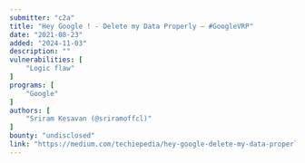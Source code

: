 ```yaml
---
submitter: "c2a"
title: "Hey Google ! - Delete my Data Properly — #GoogleVRP"
date: "2021-08-23"
added: "2024-11-03"
description: ""
vulnerabilities: [
    "Logic flaw"
]
programs: [
    "Google"
]
authors: [
    "Sriram Kesavan (@sriramoffcl)"
]
bounty: "undisclosed"
link: "https://medium.com/techiepedia/hey-google-delete-my-data-properly-googlevrp-83349ca8e0e1"
---
```





